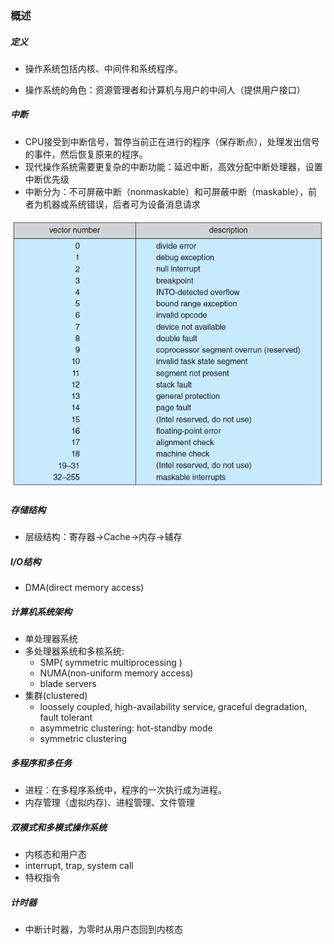 ### 概述

##### 定义

- 操作系统包括内核、中间件和系统程序。

- 操作系统的角色：资源管理者和计算机与用户的中间人（提供用户接口）

##### 中断

- CPU接受到中断信号，暂停当前正在进行的程序（保存断点），处理发出信号的事件，然后恢复原来的程序。
- 现代操作系统需要更复杂的中断功能：延迟中断，高效分配中断处理器，设置中断优先级
- 中断分为：不可屏蔽中断（nonmaskable）和可屏蔽中断（maskable），前者为机器或系统错误，后者可为设备消息请求

![image-20200706134543124](1.Introduction/image-20200706134543124.png)

##### 存储结构

- 层级结构：寄存器->Cache->内存->辅存

##### I/O结构

- DMA(direct memory access)

##### 计算机系统架构

- 单处理器系统
- 多处理器系统和多核系统:
  - SMP( symmetric multiprocessing )
  - NUMA(non-uniform memory access)
  - blade servers
- 集群(clustered)
  - loossely coupled, high-availability service, graceful degradation, fault tolerant
  - asymmetric clustering: hot-standby mode
  - symmetric clustering

##### 多程序和多任务

- 进程：在多程序系统中，程序的一次执行成为进程。
- 内存管理（虚拟内存)、进程管理、文件管理

##### 双模式和多模式操作系统

- 内核态和用户态
- interrupt, trap, system call
- 特权指令

##### 计时器

- 中断计时器，为零时从用户态回到内核态

